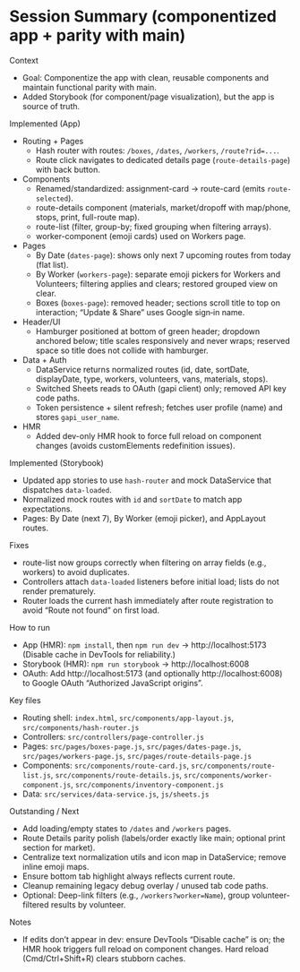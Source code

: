 # Session Summary (componentized app + parity with main)

Context
- Goal: Componentize the app with clean, reusable components and maintain functional parity with main.
- Added Storybook (for component/page visualization), but the app is source of truth.

Implemented (App)
- Routing + Pages
  - Hash router with routes: `/boxes`, `/dates`, `/workers`, `/route?rid=...`.
  - Route click navigates to dedicated details page (`route-details-page`) with back button.
- Components
  - Renamed/standardized: assignment-card → route-card (emits `route-selected`).
  - route-details component (materials, market/dropoff with map/phone, stops, print, full-route map).
  - route-list (filter, group-by; fixed grouping when filtering arrays).
  - worker-component (emoji cards) used on Workers page.
- Pages
  - By Date (`dates-page`): shows only next 7 upcoming routes from today (flat list).
  - By Worker (`workers-page`): separate emoji pickers for Workers and Volunteers; filtering applies and clears; restored grouped view on clear.
  - Boxes (`boxes-page`): removed header; sections scroll title to top on interaction; “Update & Share” uses Google sign‑in name.
- Header/UI
  - Hamburger positioned at bottom of green header; dropdown anchored below; title scales responsively and never wraps; reserved space so title does not collide with hamburger.
- Data + Auth
  - DataService returns normalized routes (id, date, sortDate, displayDate, type, workers, volunteers, vans, materials, stops).
  - Switched Sheets reads to OAuth (gapi client) only; removed API key code paths.
  - Token persistence + silent refresh; fetches user profile (name) and stores `gapi_user_name`.
- HMR
  - Added dev-only HMR hook to force full reload on component changes (avoids customElements redefinition issues).

Implemented (Storybook)
- Updated app stories to use `hash-router` and mock DataService that dispatches `data-loaded`.
- Normalized mock routes with `id` and `sortDate` to match app expectations.
- Pages: By Date (next 7), By Worker (emoji picker), and AppLayout routes.

Fixes
- route-list now groups correctly when filtering on array fields (e.g., workers) to avoid duplicates.
- Controllers attach `data-loaded` listeners before initial load; lists do not render prematurely.
- Router loads the current hash immediately after route registration to avoid “Route not found” on first load.

How to run
- App (HMR): `npm install`, then `npm run dev` → http://localhost:5173 (Disable cache in DevTools for reliability.)
- Storybook (HMR): `npm run storybook` → http://localhost:6008
- OAuth: Add http://localhost:5173 (and optionally http://localhost:6008) to Google OAuth “Authorized JavaScript origins”.

Key files
- Routing shell: `index.html`, `src/components/app-layout.js`, `src/components/hash-router.js`
- Controllers: `src/controllers/page-controller.js`
- Pages: `src/pages/boxes-page.js`, `src/pages/dates-page.js`, `src/pages/workers-page.js`, `src/pages/route-details-page.js`
- Components: `src/components/route-card.js`, `src/components/route-list.js`, `src/components/route-details.js`, `src/components/worker-component.js`, `src/components/inventory-component.js`
- Data: `src/services/data-service.js`, `js/sheets.js`

Outstanding / Next
- Add loading/empty states to `/dates` and `/workers` pages.
- Route Details parity polish (labels/order exactly like main; optional print section for market).
- Centralize text normalization utils and icon map in DataService; remove inline emoji maps.
- Ensure bottom tab highlight always reflects current route.
- Cleanup remaining legacy debug overlay / unused tab code paths.
- Optional: Deep-link filters (e.g., `/workers?worker=Name`), group volunteer-filtered results by volunteer.

Notes
- If edits don’t appear in dev: ensure DevTools “Disable cache” is on; the HMR hook triggers full reload on component changes. Hard reload (Cmd/Ctrl+Shift+R) clears stubborn caches.

